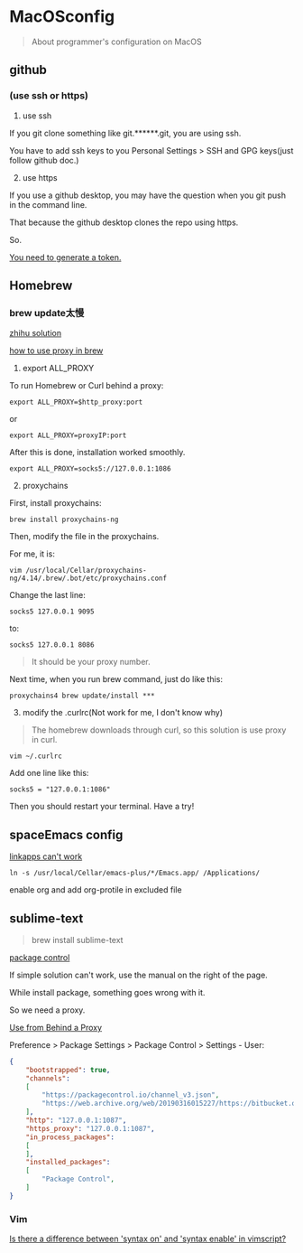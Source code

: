# MacOSconfig

> About programmer's configuration on MacOS

## github

### (use ssh or https)

1. use ssh

  If you git clone something like git.******.git, you are using ssh.

  You have to add ssh keys to you Personal Settings > SSH and GPG keys(just follow github doc.)

2. use https

  If you use a github desktop, you may have the question when you git push in the command line.

  That because the github desktop clones the repo using https.

  So.

  [You need to generate a token.](https://stackoverflow.com/questions/17659206/git-push-results-in-authentication-failed)

## Homebrew

### brew update太慢

  [zhihu solution](https://www.zhihu.com/question/31360766)

  [how to use proxy in brew](https://stackoverflow.com/questions/37231204/osx-proxy-issue-with-homebrew-install)

1. export ALL_PROXY

To run Homebrew or Curl behind a proxy:

`export ALL_PROXY=$http_proxy:port`

or

`export ALL_PROXY=proxyIP:port`

After this is done, installation worked smoothly.

`export ALL_PROXY=socks5://127.0.0.1:1086`

2. proxychains

First, install proxychains:

`brew install proxychains-ng`

Then, modify the file in the proxychains.

For me, it is:

`vim /usr/local/Cellar/proxychains-ng/4.14/.brew/.bot/etc/proxychains.conf`

Change the last line:

`socks5 127.0.0.1 9095`

to:

`socks5 127.0.0.1 8086`

> It should be your proxy number.

Next time, when you run brew command, just do like this:

`proxychains4 brew update/install ***`

3. modify the .curlrc(Not work for me, I don't know why)

> The homebrew downloads through curl, so this solution is use proxy in curl.

`vim ~/.curlrc`

Add one line like this:

`socks5 = "127.0.0.1:1086"`

Then you should restart your terminal. Have a try!

## spaceEmacs config

[linkapps can't work](https://github.com/syl20bnr/spacemacs/issues/10578)

`ln -s /usr/local/Cellar/emacs-plus/*/Emacs.app/ /Applications/`

enable org and add org-protile in excluded file

## sublime-text

> brew install sublime-text

[package control](https://packagecontrol.io/installation)

If simple solution can't work, use the manual on the right of the page.

While install package, something goes wrong with it.

So we need a proxy.

[Use from Behind a Proxy](https://geteng.xyz/sublime-text.html)

Preference > Package Settings > Package Control > Settings - User:

```json
{
	"bootstrapped": true,
	"channels":
	[
		"https://packagecontrol.io/channel_v3.json",
		"https://web.archive.org/web/20190316015227/https://bitbucket.org/jjones028/p4sublime/raw/tip/packages.json"
	],
	"http": "127.0.0.1:1087",
	"https_proxy": "127.0.0.1:1087",
	"in_process_packages":
	[
	],
	"installed_packages":
	[
		"Package Control",
	]
}

```

### Vim

[Is there a difference between 'syntax on' and 'syntax enable' in vimscript?](https://stackoverflow.com/questions/33380451/is-there-a-difference-between-syntax-on-and-syntax-enable-in-vimscript)

